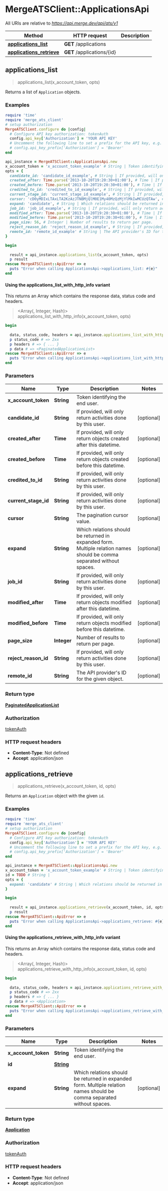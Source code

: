 # MergeATSClient::ApplicationsApi

All URIs are relative to *https://api.merge.dev/api/ats/v1*

| Method | HTTP request | Description |
| ------ | ------------ | ----------- |
| [**applications_list**](ApplicationsApi.md#applications_list) | **GET** /applications |  |
| [**applications_retrieve**](ApplicationsApi.md#applications_retrieve) | **GET** /applications/{id} |  |


## applications_list

> <PaginatedApplicationList> applications_list(x_account_token, opts)



Returns a list of `Application` objects.

### Examples

```ruby
require 'time'
require 'merge_ats_client'
# setup authorization
MergeATSClient.configure do |config|
  # Configure API key authorization: tokenAuth
  config.api_key['Authorization'] = 'YOUR API KEY'
  # Uncomment the following line to set a prefix for the API key, e.g. 'Bearer' (defaults to nil)
  # config.api_key_prefix['Authorization'] = 'Bearer'
end

api_instance = MergeATSClient::ApplicationsApi.new
x_account_token = 'x_account_token_example' # String | Token identifying the end user.
opts = {
  candidate_id: 'candidate_id_example', # String | If provided, will only return activities done by this user.
  created_after: Time.parse('2013-10-20T19:20:30+01:00'), # Time | If provided, will only return objects created after this datetime.
  created_before: Time.parse('2013-10-20T19:20:30+01:00'), # Time | If provided, will only return objects created before this datetime.
  credited_to_id: 'credited_to_id_example', # String | If provided, will only return activities done by this user.
  current_stage_id: 'current_stage_id_example', # String | If provided, will only return activities done by this user.
  cursor: 'cD0yMDIxLTAxLTA2KzAzJTNBMjQlM0E1My40MzQzMjYlMkIwMCUzQTAw', # String | The pagination cursor value.
  expand: 'candidate', # String | Which relations should be returned in expanded form. Multiple relation names should be comma separated without spaces.
  job_id: 'job_id_example', # String | If provided, will only return activities done by this user.
  modified_after: Time.parse('2013-10-20T19:20:30+01:00'), # Time | If provided, will only return objects modified after this datetime.
  modified_before: Time.parse('2013-10-20T19:20:30+01:00'), # Time | If provided, will only return objects modified before this datetime.
  page_size: 56, # Integer | Number of results to return per page.
  reject_reason_id: 'reject_reason_id_example', # String | If provided, will only return activities done by this user.
  remote_id: 'remote_id_example' # String | The API provider's ID for the given object.
}

begin
  
  result = api_instance.applications_list(x_account_token, opts)
  p result
rescue MergeATSClient::ApiError => e
  puts "Error when calling ApplicationsApi->applications_list: #{e}"
end
```

#### Using the applications_list_with_http_info variant

This returns an Array which contains the response data, status code and headers.

> <Array(<PaginatedApplicationList>, Integer, Hash)> applications_list_with_http_info(x_account_token, opts)

```ruby
begin
  
  data, status_code, headers = api_instance.applications_list_with_http_info(x_account_token, opts)
  p status_code # => 2xx
  p headers # => { ... }
  p data # => <PaginatedApplicationList>
rescue MergeATSClient::ApiError => e
  puts "Error when calling ApplicationsApi->applications_list_with_http_info: #{e}"
end
```

### Parameters

| Name | Type | Description | Notes |
| ---- | ---- | ----------- | ----- |
| **x_account_token** | **String** | Token identifying the end user. |  |
| **candidate_id** | **String** | If provided, will only return activities done by this user. | [optional] |
| **created_after** | **Time** | If provided, will only return objects created after this datetime. | [optional] |
| **created_before** | **Time** | If provided, will only return objects created before this datetime. | [optional] |
| **credited_to_id** | **String** | If provided, will only return activities done by this user. | [optional] |
| **current_stage_id** | **String** | If provided, will only return activities done by this user. | [optional] |
| **cursor** | **String** | The pagination cursor value. | [optional] |
| **expand** | **String** | Which relations should be returned in expanded form. Multiple relation names should be comma separated without spaces. | [optional] |
| **job_id** | **String** | If provided, will only return activities done by this user. | [optional] |
| **modified_after** | **Time** | If provided, will only return objects modified after this datetime. | [optional] |
| **modified_before** | **Time** | If provided, will only return objects modified before this datetime. | [optional] |
| **page_size** | **Integer** | Number of results to return per page. | [optional] |
| **reject_reason_id** | **String** | If provided, will only return activities done by this user. | [optional] |
| **remote_id** | **String** | The API provider&#39;s ID for the given object. | [optional] |

### Return type

[**PaginatedApplicationList**](PaginatedApplicationList.md)

### Authorization

[tokenAuth](../README.md#tokenAuth)

### HTTP request headers

- **Content-Type**: Not defined
- **Accept**: application/json


## applications_retrieve

> <Application> applications_retrieve(x_account_token, id, opts)



Returns an `Application` object with the given `id`.

### Examples

```ruby
require 'time'
require 'merge_ats_client'
# setup authorization
MergeATSClient.configure do |config|
  # Configure API key authorization: tokenAuth
  config.api_key['Authorization'] = 'YOUR API KEY'
  # Uncomment the following line to set a prefix for the API key, e.g. 'Bearer' (defaults to nil)
  # config.api_key_prefix['Authorization'] = 'Bearer'
end

api_instance = MergeATSClient::ApplicationsApi.new
x_account_token = 'x_account_token_example' # String | Token identifying the end user.
id = TODO # String | 
opts = {
  expand: 'candidate' # String | Which relations should be returned in expanded form. Multiple relation names should be comma separated without spaces.
}

begin
  
  result = api_instance.applications_retrieve(x_account_token, id, opts)
  p result
rescue MergeATSClient::ApiError => e
  puts "Error when calling ApplicationsApi->applications_retrieve: #{e}"
end
```

#### Using the applications_retrieve_with_http_info variant

This returns an Array which contains the response data, status code and headers.

> <Array(<Application>, Integer, Hash)> applications_retrieve_with_http_info(x_account_token, id, opts)

```ruby
begin
  
  data, status_code, headers = api_instance.applications_retrieve_with_http_info(x_account_token, id, opts)
  p status_code # => 2xx
  p headers # => { ... }
  p data # => <Application>
rescue MergeATSClient::ApiError => e
  puts "Error when calling ApplicationsApi->applications_retrieve_with_http_info: #{e}"
end
```

### Parameters

| Name | Type | Description | Notes |
| ---- | ---- | ----------- | ----- |
| **x_account_token** | **String** | Token identifying the end user. |  |
| **id** | [**String**](.md) |  |  |
| **expand** | **String** | Which relations should be returned in expanded form. Multiple relation names should be comma separated without spaces. | [optional] |

### Return type

[**Application**](Application.md)

### Authorization

[tokenAuth](../README.md#tokenAuth)

### HTTP request headers

- **Content-Type**: Not defined
- **Accept**: application/json

